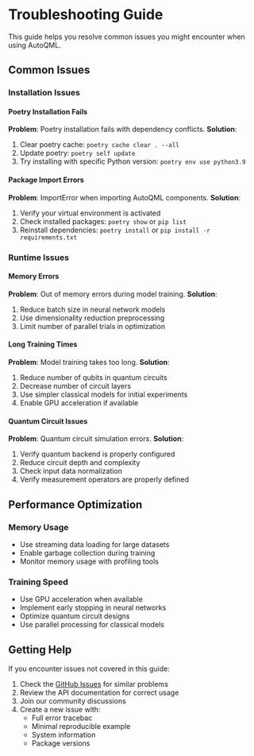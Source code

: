 # Troubleshooting Guide

This guide helps you resolve common issues you might encounter when using AutoQML.

## Common Issues

### Installation Issues

#### Poetry Installation Fails

**Problem**: Poetry installation fails with dependency conflicts.
**Solution**:

1. Clear poetry cache: `poetry cache clear . --all`
2. Update poetry: `poetry self update`
3. Try installing with specific Python version: `poetry env use python3.9`

#### Package Import Errors

**Problem**: ImportError when importing AutoQML components.
**Solution**:

1. Verify your virtual environment is activated
2. Check installed packages: `poetry show` or `pip list`
3. Reinstall dependencies: `poetry install` or `pip install -r requirements.txt`

### Runtime Issues

#### Memory Errors

**Problem**: Out of memory errors during model training.
**Solution**:

1. Reduce batch size in neural network models
2. Use dimensionality reduction preprocessing
3. Limit number of parallel trials in optimization

#### Long Training Times

**Problem**: Model training takes too long.
**Solution**:

1. Reduce number of qubits in quantum circuits
2. Decrease number of circuit layers
3. Use simpler classical models for initial experiments
4. Enable GPU acceleration if available

#### Quantum Circuit Issues

**Problem**: Quantum circuit simulation errors.
**Solution**:

1. Verify quantum backend is properly configured
2. Reduce circuit depth and complexity
3. Check input data normalization
4. Verify measurement operators are properly defined

## Performance Optimization

### Memory Usage

- Use streaming data loading for large datasets
- Enable garbage collection during training
- Monitor memory usage with profiling tools

### Training Speed

- Use GPU acceleration when available
- Implement early stopping in neural networks
- Optimize quantum circuit designs
- Use parallel processing for classical models

## Getting Help

If you encounter issues not covered in this guide:

1. Check the [GitHub Issues](https://github.com/AutoQML/autoqml/issues) for similar problems
2. Review the API documentation for correct usage
3. Join our community discussions
4. Create a new issue with:
   - Full error tracebac
   - Minimal reproducible example
   - System information
   - Package versions
